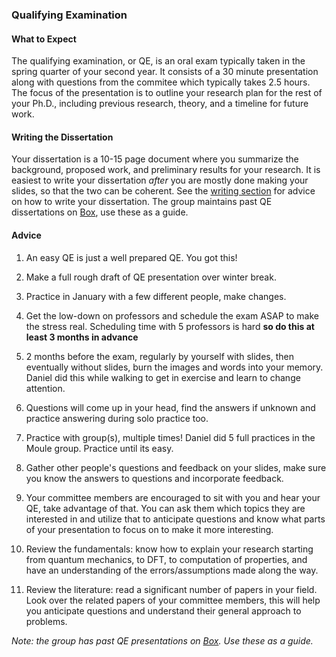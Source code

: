 ### Qualifying Examination

#### What to Expect

The qualifying examination, or QE, is an oral exam typically taken in the spring quarter of your second year.
It consists of a 30 minute presentation along with questions from the commitee which typically takes 2.5 hours.
The focus of the presentation is to outline your research plan for the rest of your Ph.D., including previous research,
theory, and a timeline for future work.

#### Writing the Dissertation

Your dissertation is a 10-15 page document where you summarize the background, proposed work, and preliminary results for your research. It is easiest to write your dissertation *after* you are mostly done making your slides, so that the two can be coherent. See the [writing section](Writing.md) for advice on how to write your dissertation. The group maintains past QE dissertations on [Box](https://ucdavis.app.box.com/folder/80871253566), use these as a guide.

#### Advice

1. An easy QE is just a well prepared QE. You got this!

2. Make a full rough draft of QE presentation over winter break.

3. Practice in January with a few different people, make changes.

4. Get the low-down on professors and schedule the exam ASAP to make the stress real. Scheduling time with 5 professors is hard **so do this at least 3 months in advance** 

5. 2 months before the exam, regularly by yourself with slides, then eventually without slides, burn the images and words into your memory. Daniel did this while walking to get in exercise and learn to change attention. 

6. Questions will come up in your head, find the answers if unknown and practice answering during solo practice too.

7. Practice with group(s), multiple times! Daniel did 5 full practices in the Moule group. Practice until its easy.

8. Gather other people's questions and feedback on your slides, make sure you know the answers to questions and incorporate feedback.

9. Your committee members are encouraged to sit with you and hear your QE, take advantage of that. You can ask them which topics they are interested in and utilize that to anticipate questions and know what parts of your presentation to focus on to make it more interesting.

10. Review the fundamentals: know how to explain your research starting from quantum mechanics, to DFT, to computation of properties, and have an understanding of the errors/assumptions made along the way.

11. Review the literature: read a significant number of papers in your field. Look over the related papers of your committee members, this will help you anticipate questions and understand their general approach to problems.

*Note: the group has past QE presentations on [Box](https://ucdavis.app.box.com/folder/80871253566). Use these as a guide.*
